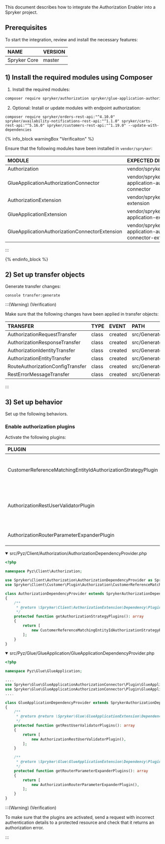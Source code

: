 This document describes how to integrate the Authorization Enabler into a Spryker project.

## Prerequisites

To start the integration, review and install the necessary features:

| NAME         | VERSION |
| :----------- | :------ |
| Spryker Core | master  |

## 1) Install the required modules using Composer

1. Install the required modules:

```bash
composer require spryker/authorization spryker/glue-application-authorization-connector --update-with-dependencies
```


2. Optional: Install or update modules with endpoint authorization:

```
composer require spryker/orders-rest-api:"^4.10.0" spryker/availability-notifications-rest-api:"^1.1.0" spryker/carts-rest-api:"^5.16.0" spryker/customers-rest-api:"^1.19.0" --update-with-dependencies
```





{% info_block warningBox "Verificaiton" %}

Ensure that the following modules have been installed in `vendor/spryker`:

| MODULE                                         | EXPECTED DIRECTORY                                           |
| :--------------------------------------------- | :----------------------------------------------------------- |
| Authorization                                  | vendor/spryker/authorization                                 |
| GlueApplicationAuthorizationConnector          | vendor/spryker/glue-application-authorization-connector      |
| AuthorizationExtension                         | vendor/spryker/authorization-extension                       |
| GlueApplicationExtension                       | vendor/spryker/glue-application-extension                    |
| GlueApplicationAuthorizationConnectorExtension | vendor/spryker/glue-application-authorization-connector-extension |

:::

{% endinfo_block %}

## 2) Set up transfer objects

Generate transfer changes:

```
console transfer:generate
```

:::(Warning) (Verification)

Make sure that the following changes have been applied in transfer objects:



| TRANSFER                         | TYPE  | EVENT   | PATH                                                         |
| :------------------------------- | :---- | :------ | :----------------------------------------------------------- |
| AuthorizationRequestTransfer     | class | created | src/Generated/Shared/Transfer/AuthorizationRequestTransfer.php |
| AuthorizationResponseTransfer    | class | created | src/Generated/Shared/Transfer/AuthorizationResponseTransfer.php |
| AuthorizationIdentityTransfer    | class | created | src/Generated/Shared/Transfer/AuthorizationIdentityTransfer.php |
| AuthorizationEntityTransfer      | class | created | src/Generated/Shared/Transfer/AuthorizationEntityTransfer.php |
| RouteAuthorizationConfigTransfer | class | created | src/Generated/Shared/Transfer/RouteAuthorizationConfigTransfer.php |
| RestErrorMessageTransfer         | class | created | src/Generated/Shared/Transfer/RestErrorMessageTransfer.php   |

 :::

## 3) Set up behavior

Set up the following behaviors.

### Enable authorization plugins

Activate the following plugins:

| PLUGIN                                                       | SPECIFICATION                                                | NAMESPACE                                                    |
| :----------------------------------------------------------- | :----------------------------------------------------------- | :----------------------------------------------------------- |
| CustomerReferenceMatchingEntityIdAuthorizationStrategyPlugin | Authorization rule for the route that uses the current strategy. | Spryker\Client\Customer\Plugin                               |
| AuthorizationRestUserValidatorPlugin                         | Validates a request if the route implements the authorization interface. | Spryker\Glue\GlueApplicationAuthorizationConnector\Plugin\GlueApplication |
| AuthorizationRouterParameterExpanderPlugin                   | Expands a route with additional parameters.                  | Spryker\Glue\GlueApplicationAuthorizationConnector\Plugin\GlueApplication |

 <details open>
    <summary>src/Pyz/Client/Authorization/AuthorizationDependencyProvider.php</summary>

```php
<?php

namespace Pyz\Client\Authorization;

use Spryker\Client\Authorization\AuthorizationDependencyProvider as SprykerAuthorizationDependencyProvider;
use Spryker\Client\Customer\Plugin\Authorization\CustomerReferenceMatchingEntityIdAuthorizationStrategyPlugin;

class AuthorizationDependencyProvider extends SprykerAuthorizationDependencyProvider
{
    /**
     * @return \Spryker\Client\AuthorizationExtension\Dependency\Plugin\AuthorizationStrategyPluginInterface[]
     */
    protected function getAuthorizationStrategyPlugins(): array
    {
        return [
            new CustomerReferenceMatchingEntityIdAuthorizationStrategyPlugin(),
        ];
    }
}
```

</details>

<details open>
    <summary>src/Pyz/Glue/GlueApplication/GlueApplicationDependencyProvider.php</summary>

```php
<?php

namespace Pyz\Glue\GlueApplication;

....
use Spryker\Glue\GlueApplicationAuthorizationConnector\Plugin\GlueApplication\AuthorizationRestUserValidatorPlugin;
use Spryker\Glue\GlueApplicationAuthorizationConnector\Plugin\GlueApplication\AuthorizationRouterParameterExpanderPlugin;
....

class GlueApplicationDependencyProvider extends SprykerAuthorizationDependencyProvider
{
    /**
     * @return @return \Spryker\Glue\GlueApplicationExtension\Dependency\Plugin\RestUserValidatorPluginInterface[]
     */
    protected function getRestUserValidatorPlugins(): array
    {
        return [
            new AuthorizationRestUserValidatorPlugin(),
        ];
    }

    /**
     * @return \Spryker\Glue\GlueApplicationExtension\Dependency\Plugin\RouterParameterExpanderPluginInterface[]
     */
    protected function getRouterParameterExpanderPlugins(): array
    {
        return [
            new AuthorizationRouterParameterExpanderPlugin(),
        ];
    }
}
```

 </details>

:::(Warning) (Verification)

To make sure that the plugins are activated, send a request with incorrect authentication details to a protected resource and check that it returns an authorization error.

:::
